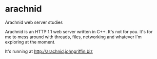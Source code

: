 arachnid
========

Arachnid web server studies

Arachnid is an HTTP 1.1 web server written in C++.  It's not for you.  It's for me to 
mess around with threads, files, networking and whatever I'm exploring at the moment.

It's running at http://arachnid.johngriffin.biz
